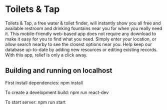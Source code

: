 # Toilets & Tap

 Toilets & Tap, a free water & toilet finder, will instantly show you all free and available restroom and drinking fountains near you for when you really need it. This mobile-friendly web-based app does not require any download to make it easy for you to find what you need. Simply enter your location, or allow search nearby to see the closest options near you. Help keep our database up-to-date by adding new resources or editing existing records. With this app, relief is only a click away.

## Building and running on localhost
First install dependencies:
npm install

To create a development build:
npm run react-dev

To start server:
npm run start